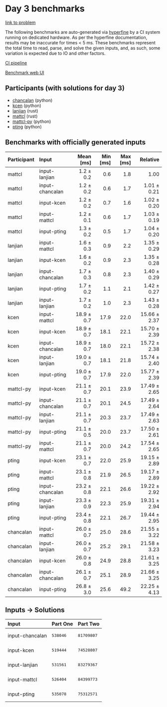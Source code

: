 # Day 3 benchmarks

[link to problem](https://adventofcode.com/2023/day/3)

The following benchmarks are auto-generated via
[hyperfine](https://github.com/sharkdp/hyperfine) by a CI system running on
dedicated hardware. As per the hyperfine documentation, results may be
inaccurate for times < 5 ms. These benchmarks represent the total time to read,
parse, and solve the given inputs, and, as such, some variation is expected due
to IO and other factors.

[CI pipeline](http://ci.papercode.net:8080/teams/main/pipelines/aoc2023)

[Benchmark web UI](https://aoc.ancalagon.black)


## Participants (with solutions for day 3)

- [chancalan](https://github.com/chancalan/aoc2023) (python)
- [kcen](https://github.com/kcen/aoc2023) (python)
- [lanjian](https://github.com/lanjian/aoc-2023) (rust)
- [mattcl](https://github.com/mattcl/aoc2023) (rust)
- [mattcl-py](https://github.com/mattcl/aoc2023-py) (python)
- [pting](https://github.com/pting/aoc2023) (python)


## Benchmarks with officially generated inputs

| Participant | Input | Mean [ms] | Min [ms] | Max [ms] | Relative |
|:---|:---|---:|---:|---:|---:|
| mattcl | input-lanjian | 1.2 ± 0.2 | 0.6 | 1.8 | 1.00 |
| mattcl | input-chancalan | 1.2 ± 0.2 | 0.6 | 1.7 | 1.01 ± 0.21 |
| mattcl | input-kcen | 1.2 ± 0.2 | 0.7 | 1.6 | 1.02 ± 0.20 |
| mattcl | input-mattcl | 1.2 ± 0.1 | 0.6 | 1.7 | 1.03 ± 0.19 |
| mattcl | input-pting | 1.3 ± 0.2 | 0.5 | 1.7 | 1.04 ± 0.20 |
| lanjian | input-mattcl | 1.6 ± 0.3 | 0.9 | 2.2 | 1.35 ± 0.29 |
| lanjian | input-kcen | 1.6 ± 0.2 | 0.9 | 2.3 | 1.35 ± 0.28 |
| lanjian | input-chancalan | 1.7 ± 0.3 | 0.8 | 2.3 | 1.40 ± 0.29 |
| lanjian | input-pting | 1.7 ± 0.2 | 1.1 | 2.1 | 1.42 ± 0.27 |
| lanjian | input-lanjian | 1.7 ± 0.2 | 1.0 | 2.3 | 1.43 ± 0.28 |
| kcen | input-mattcl | 18.9 ± 0.7 | 17.9 | 22.0 | 15.66 ± 2.37 |
| kcen | input-kcen | 18.9 ± 0.7 | 18.1 | 22.1 | 15.70 ± 2.39 |
| kcen | input-chancalan | 18.9 ± 0.7 | 18.0 | 22.1 | 15.72 ± 2.38 |
| kcen | input-lanjian | 19.0 ± 0.7 | 18.1 | 21.8 | 15.74 ± 2.40 |
| kcen | input-pting | 19.0 ± 0.7 | 17.9 | 22.0 | 15.77 ± 2.39 |
| mattcl-py | input-kcen | 21.1 ± 0.7 | 20.1 | 23.9 | 17.49 ± 2.65 |
| mattcl-py | input-chancalan | 21.1 ± 0.7 | 20.1 | 24.5 | 17.49 ± 2.64 |
| mattcl-py | input-lanjian | 21.1 ± 0.7 | 20.3 | 23.7 | 17.49 ± 2.63 |
| mattcl-py | input-pting | 21.1 ± 0.5 | 20.0 | 23.7 | 17.50 ± 2.61 |
| mattcl-py | input-mattcl | 21.1 ± 0.7 | 20.0 | 24.2 | 17.54 ± 2.65 |
| pting | input-kcen | 23.1 ± 0.7 | 22.0 | 25.9 | 19.15 ± 2.89 |
| pting | input-mattcl | 23.1 ± 0.8 | 21.9 | 26.5 | 19.17 ± 2.89 |
| pting | input-chancalan | 23.2 ± 0.8 | 22.1 | 26.6 | 19.22 ± 2.92 |
| pting | input-lanjian | 23.3 ± 0.9 | 22.3 | 25.9 | 19.31 ± 2.94 |
| pting | input-pting | 23.4 ± 0.8 | 22.1 | 26.7 | 19.44 ± 2.95 |
| chancalan | input-mattcl | 26.0 ± 0.7 | 25.0 | 28.6 | 21.55 ± 3.22 |
| chancalan | input-lanjian | 26.0 ± 0.7 | 25.2 | 29.1 | 21.58 ± 3.23 |
| chancalan | input-kcen | 26.0 ± 0.8 | 24.9 | 28.8 | 21.61 ± 3.25 |
| chancalan | input-chancalan | 26.1 ± 0.7 | 25.1 | 28.9 | 21.66 ± 3.25 |
| chancalan | input-pting | 26.8 ± 3.0 | 25.6 | 49.2 | 22.25 ± 4.13 |


## Inputs -> Solutions

| Input | Part One | Part Two |
|:---|:---|:---|
|input-chancalan|<pre>538046</pre>|<pre>81709807</pre>|
|input-kcen|<pre>519444</pre>|<pre>74528807</pre>|
|input-lanjian|<pre>531561</pre>|<pre>83279367</pre>|
|input-mattcl|<pre>526404</pre>|<pre>84399773</pre>|
|input-pting|<pre>535078</pre>|<pre>75312571</pre>|